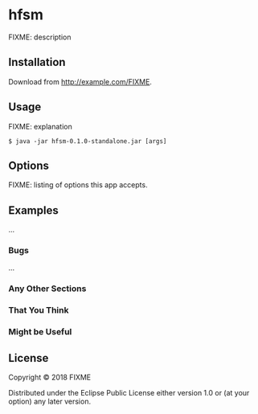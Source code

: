 # hfsm

FIXME: description

## Installation

Download from http://example.com/FIXME.

## Usage

FIXME: explanation

    $ java -jar hfsm-0.1.0-standalone.jar [args]

## Options

FIXME: listing of options this app accepts.

## Examples

...

### Bugs

...

### Any Other Sections
### That You Think
### Might be Useful

## License

Copyright © 2018 FIXME

Distributed under the Eclipse Public License either version 1.0 or (at
your option) any later version.
